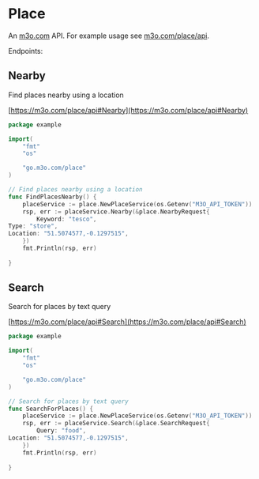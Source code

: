 # Place

An [m3o.com](https://m3o.com) API. For example usage see [m3o.com/place/api](https://m3o.com/place/api).

Endpoints:

## Nearby

Find places nearby using a location


[https://m3o.com/place/api#Nearby](https://m3o.com/place/api#Nearby)

```go
package example

import(
	"fmt"
	"os"

	"go.m3o.com/place"
)

// Find places nearby using a location
func FindPlacesNearby() {
	placeService := place.NewPlaceService(os.Getenv("M3O_API_TOKEN"))
	rsp, err := placeService.Nearby(&place.NearbyRequest{
		Keyword: "tesco",
Type: "store",
Location: "51.5074577,-0.1297515",
	})
	fmt.Println(rsp, err)
	
}
```
## Search

Search for places by text query


[https://m3o.com/place/api#Search](https://m3o.com/place/api#Search)

```go
package example

import(
	"fmt"
	"os"

	"go.m3o.com/place"
)

// Search for places by text query
func SearchForPlaces() {
	placeService := place.NewPlaceService(os.Getenv("M3O_API_TOKEN"))
	rsp, err := placeService.Search(&place.SearchRequest{
		Query: "food",
Location: "51.5074577,-0.1297515",
	})
	fmt.Println(rsp, err)
	
}
```
